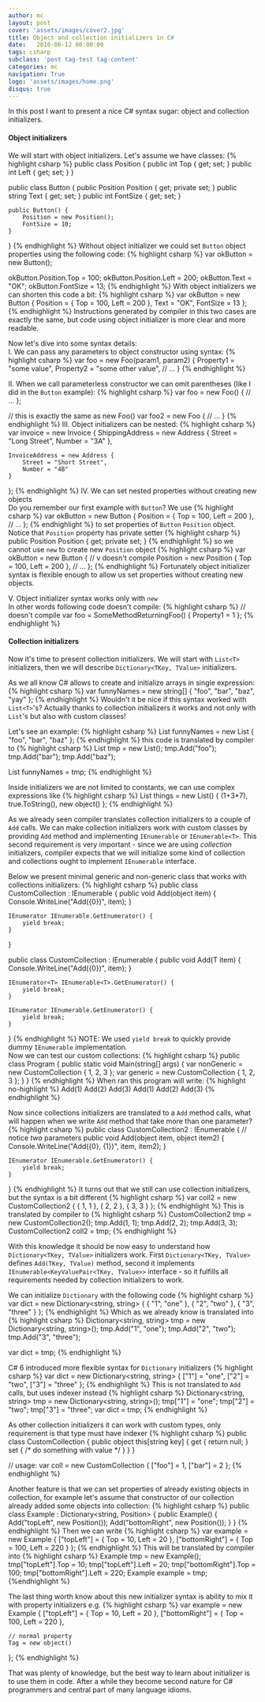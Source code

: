 ```yaml
---
author: mc
layout: post
cover: 'assets/images/cover2.jpg'
title: Object and collection initializers in C#
date:   2016-06-12 00:00:00
tags: csharp 
subclass: 'post tag-test tag-content'
categories: mc
navigation: True
logo: 'assets/images/home.png'
disqus: true
---
```


In this post I want to present a nice C# syntax sugar: object and collection
initializers.

#### Object initializers
We will start with object initializers. Let's assume we have classes:
{% highlight csharp %}
public class Position {
    public int Top { get; set; }
    public int Left { get; set; }
}

public class Button {
    public Position Position { get; private set; } 
    public string Text { get; set; }
    public int FontSize { get; set; }

    public Button() {
        Position = new Position();
        FontSize = 10;
    }
}
{% endhighlight %}
Without object initializer we could set `Button` object
properties using the following code:
{% highlight csharp %}
var okButton = new Button();

okButton.Position.Top = 100;
okButton.Position.Left = 200;
okButton.Text = "OK";
okButton.FontSize = 13;
{% endhighlight %}
With object initializers we can shorten this code a bit:
{% highlight csharp %}
var okButton = new Button {
    Position = {
        Top = 100,
        Left = 200
    },
    Text = "OK",
    FontSize = 13
};
{% endhighlight %}
Instructions generated by compiler in this two cases are exactly the same, but code 
using object initializer is more clear and more readable.

Now let's dive into some syntax details:  
I. We can pass any parameters to object
constructor using syntax:
{% highlight csharp %}
var foo = new Foo(param1, param2) {
    Property1 = "some value",
    Property2 = "some other value",
    // ...
}
{% endhighlight %}

II. When we call parameterless constructor we can omit parentheses 
(like I did in the `Button` example):
{% highlight csharp %}
var foo = new Foo() {
    // ...
};

// this is exactly the same as new Foo()
var foo2 = new Foo {
    // ...
}
{% endhighlight %}
III. Object initializers can be nested:
{% highlight csharp %}
var invoice = new Invoice {
    ShippingAddress = new Address {
        Street = "Long Street",
        Number = "3A"
    },

    InvoiceAddress = new Address {
        Street = "Short Street",
        Number = "4B"
    }
};
{% endhighlight %}
IV. We can set nested properties without creating new objects  
Do you remember our first example with `Button`? We use
{% highlight csharp %}
var okButton = new Button {
    Position = {
        Top = 100,
        Left = 200
    },
    // ...
};
{% endhighlight %}
to set properties of `Button` `Position` object. Notice that `Position`
property has private setter
{% highlight csharp %}
public Position Position { get; private set; }
{% endhighlight %}
so we cannot use `new` to create new `Position` object
{% highlight csharp %}
var okButton = new Button {
    //         v doesn't compile
    Position = new Position {
        Top = 100,
        Left = 200
    },
    // ...
};
{% endhighlight %}
Fortunately object initializer syntax is flexible enough to allow us
set properties without creating new objects.  

V. Object initializer syntax works only with `new`  
In other words following code doesn't compile:
{% highlight csharp %}
// doesn't compile
var foo = SomeMethodReturningFoo() {
    Property1 = 1
};
{% endhighlight %}

#### Collection initializers

Now it's time to present collection initializers. We will start with
`List<T>` initializers, then we will describe `Dictionary<TKey, TValue>`
initializers.

As we all know C# allows to create and initialize arrays in single expression:
{% highlight csharp %}
var funnyNames = new string[] { "foo", "bar", "baz", "yay" };
{% endhighlight %}
Wouldn't it be nice if this syntax worked with `List<T>`'s? Actually thanks
to collection initializers it works and not only with `List`'s but also with
custom classes!

Let's see an example:
{% highlight csharp %}
List<string> funnyNames = new List<string> { "foo", "bar", "baz" };
{% endhighlight %}
this code is translated by compiler to
{% highlight csharp %}
List<string> tmp = new List<string>();
tmp.Add("foo");
tmp.Add("bar");
tmp.Add("baz");

List<string> funnyNames = tmp;
{% endhighlight %}

Inside initializers we are not limited to constants, we can use complex expressions
like
{% highlight csharp %}
List<object> things = new List<object>() {
    (1+3*7),
    true.ToString(),
    new object()
};
{% endhighlight %}

As we already seen compiler translates collection initializers to a couple
of `Add` calls. We can make collection initializers work with custom classes by
providing `Add` method and implementing `IEnumerable` or `IEnumerable<T>`. This
second requirement is very important - since we are using *collection* initializers,
compiler expects that we will initialize some kind of collection and collections
ought to implement `IEnumerable` interface.

Below we present minimal generic and non-generic class that works with
collections initializers:
{% highlight csharp %}
public class CustomCollection : IEnumerable {
    public void Add(object item) {
        Console.WriteLine("Add({0})", item);
    }

    IEnumerator IEnumerable.GetEnumerator() {
        yield break;
    }
}

public class CustomCollection<T> : IEnumerable<T> {
    public void Add(T item) {
        Console.WriteLine("Add<T>({0})", item);
    }

    IEnumerator<T> IEnumerable<T>.GetEnumerator() {
        yield break;
    }

    IEnumerator IEnumerable.GetEnumerator() {
        yield break;
    }
}
{% endhighlight %}
NOTE: We used `yield break` to quickly provide dummy `IEnumerable` implementation.  
Now we can test our custom collections:
{% highlight csharp %}
public class Program
{
    public static void Main(string[] args)
    {
        var nonGeneric = new CustomCollection { 1, 2, 3 };
        var generic = new CustomCollection<int> { 1, 2, 3 };
    }
}
{% endhighlight %}
When ran this program will write:
{% highlight no-highlight %}
Add(1)
Add(2)
Add(3)
Add<T>(1)
Add<T>(2)
Add<T>(3)
{% endhighlight %}

Now since collections initializers are translated to a `Add` method calls, what will happen
when we write `Add` method that take more than one parameter?
{% highlight csharp %}
public class CustomCollection2 : IEnumerable {
    // notice *two* parameters
    public void Add(object item, object item2) {
        Console.WriteLine("Add({0}, {1})", item, item2);
    }

    IEnumerator IEnumerable.GetEnumerator() {
        yield break;
    }
}
{% endhighlight %}
It turns out that we still can use collection initializers, but the syntax is a bit different
{% highlight csharp %}
var coll2 = new CustomCollection2 { 
    { 1, 1 }, 
    { 2, 2 },
    { 3, 3 } 
};
{% endhighlight %}
This is translated by compiler to
{% highlight csharp %}
CustomCollection2 tmp = new CustomCollection2();
tmp.Add(1, 1);
tmp.Add(2, 2);
tmp.Add(3, 3);
CustomCollection2 coll2 = tmp;
{% endhighlight %}

With this knowledge it should be now easy to understand how `Dictionary<TKey, TValue>`
initializers work. First `Dictionary<TKey, TValue>` defines `Add(TKey, TValue)` method,
second it implements `IEnumerable<KeyValuePair<TKey, TValue>>` interface - so it fulfills all 
requirements needed by collection initializers to work.

We can initialize `Dictionary` with the following code
{% highlight csharp %}
var dict = new Dictionary<string, string> {
    { "1", "one" },
    { "2", "two" },
    { "3", "three" }
};
{% endhighlight %}
Which as we already know is translated into
{% highlight csharp %}
Dictionary<string, string> tmp = new Dictionary<string, string>();
tmp.Add("1", "one");
tmp.Add("2", "two");
tmp.Add("3", "three");

var dict = tmp;
{% endhighlight %}

C# 6 introduced more flexible syntax for `Dictionary` initializers
{% highlight csharp %}
var dict = new Dictionary<string, string> {
    ["1"] = "one",
    ["2"] = "two",
    ["3"] = "three"
};
{% endhighlight %}
This is not translated to `Add` calls, but uses indexer instead
{% highlight csharp %}
Dictionary<string, string> tmp = new Dictionary<string, string>();
tmp["1"] = "one";
tmp["2"] = "two";
tmp["3"] = "three";
var dict = tmp;
{% endhighlight %}

As other collection initializers it can work with custom types, only requirement is that
type must have indexer
{% highlight csharp %}
public class CustomCollection {
    public object this[string key] {
        get { return null; }
        set { /* do something with value */ }
    }
}

// usage:
var coll = new CustomCollection {
    ["foo"] = 1,
    ["bar"] = 2
};
{% endhighlight %}

Another feature is that we can set properties of already existing objects in collection,
for example let's assume that constructor of our collection already added some objects into
collection:
{% highlight csharp %}
public class Example : Dictionary<string, Position> {
    public Example() {
        Add("topLeft", new Position());
        Add("bottomRight", new Position());
    }
}
{% endhighlight %}
Then we can write
{% highlight csharp %}
var example  = new Example {
    ["topLeft"] = { Top = 10, Left = 20 },
    ["bottomRight"] = { Top = 100, Left = 220 }
};
{% endhighlight %}
This will be translated by compiler into
{% highlight csharp %}
Example tmp = new Example();
tmp["topLeft"].Top = 10;
tmp["topLeft"].Left = 20;
tmp["bottomRight"].Top = 100;
tmp["bottomRight"].Left = 220;
Example example = tmp;
{%endhighlight %}

The last thing worth know about this new initializer syntax is ability to mix it with
property initializers e.g.
{% highlight csharp %}
 var example  = new Example {
    ["topLeft"] = { Top = 10, Left = 20 },
    ["bottomRight"] = { Top = 100, Left = 220 },

    // normal property
    Tag = new object()
};
{% endhighlight %}

That was plenty of knowledge, but the best way to learn about initializer is to use
them in code. After a while they become second nature for C# programmers and central part
of many language idioms.


